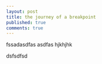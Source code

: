 ```yaml
---
layout: post
title: the journey of a breakpoint
published: true
comments: true
---
```

fssadasdfas asdfas hjkhjhk
<!--more-->
dsfsdfsd
